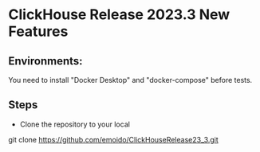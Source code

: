 # ClickHouse Release 2023.3 New Features

## Environments: 
You need to install "Docker Desktop" and "docker-compose" before tests.

## Steps
* Clone the repository to your local

git clone https://github.com/emoido/ClickHouseRelease23_3.git


